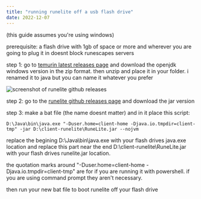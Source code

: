 ```yaml
---
title: "running runelite off a usb flash drive"
date: 2022-12-07
---
```


(this guide assumes you're using windows)

prerequisite: a flash drive with 1gb of space or more and wherever you are going to plug it in doesnt block runescapes servers

step 1: go to [temurin latest releases page](https://adoptium.net/temurin/releases/?version=11) and download the openjdk windows version in the zip format. then unzip and place it in your folder. i renamed it to java but you can name it whatever you prefer

![screenshot of runelite github releases](/assets/runelite_site.avif)

step 2: go to the [runelite github releases page](https://github.com/runelite/launcher/releases) and download the jar version

step 3: make a bat file (the name doesnt matter) and in it place this script:

```console
D:\Java\bin\java.exe "-Duser.home=client-home -Djava.io.tmpdir=client-tmp" -jar D:\client-runelite\RuneLite.jar --nojvm
```

replace the begining D:\Java\bin\java.exe with your flash drives java.exe location and replace this part near the end D:\client-runelite\RuneLite.jar with your flash drives runelite.jar location.

the quotation marks around "-Duser.home=client-home -Djava.io.tmpdir=client-tmp" are for if you are running it with powershell. if you are using command prompt they aren't necessary.

then run your new bat file to boot runelite off your flash drive